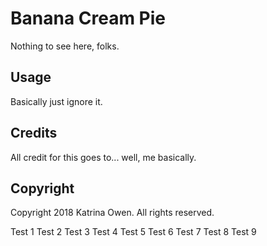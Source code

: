 # Banana Cream Pie

Nothing to see here, folks.

## Usage

Basically just ignore it.

## Credits

All credit for this goes to... well, me basically.

## Copyright

Copyright 2018 Katrina Owen. All rights reserved.

Test 1
Test 2
Test 3
Test 4
Test 5
Test 6
Test 7
Test 8
Test 9
